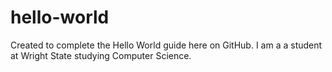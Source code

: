 # hello-world
Created to complete the Hello World guide here on GitHub. 
I am a a student at Wright State studying Computer Science.
